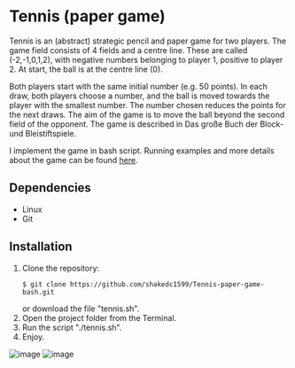 # Tennis (paper game)

Tennis is an (abstract) strategic pencil and paper game for two players. The game field consists of 4 fields and a centre line. These are called (-2,-1,0,1,2), with negative numbers belonging to player 1, positive to player 2. At start, the ball is at the centre line (0).

Both players start with the same initial number (e.g. 50 points). In each draw, both players choose a number, and the ball is moved towards the player with the smallest number. The number chosen reduces the points for the next draws. The aim of the game is to move the ball beyond the second field of the opponent. The game is described in Das große Buch der Block- und Bleistiftspiele.

I implement the game in bash script.
Running examples and more details about the game can be found [here](https://en.wikipedia.org/wiki/Tennis_(paper_game)).

## Dependencies
* Linux
* Git

## Installation
1. Clone the repository:  
    ```
    $ git clone https://github.com/shakedc1599/Tennis-paper-game-bash.git
    ```
    or download the file "tennis.sh".
2. Open the project folder from the Terminal.
3. Run the script "./tennis.sh".
4. Enjoy.

![image](https://user-images.githubusercontent.com/47411973/164978572-0298ab44-c861-42bf-a671-4f237661778b.png)
![image](https://user-images.githubusercontent.com/47411973/164978748-5bfa85f8-54b7-47a0-b95c-5470607ed151.png)

